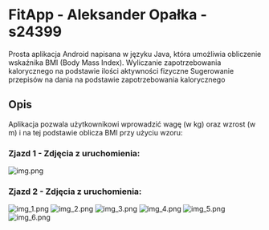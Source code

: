 # FitApp - Aleksander Opałka - s24399

Prosta aplikacja Android napisana w języku Java, która umożliwia obliczenie wskaźnika BMI (Body Mass Index). 
Wyliczanie zapotrzebowania kalorycznego na podstawie ilości aktywności fizyczne
Sugerowanie przepisów na dania na podstawie zapotrzebowania kalorycznego


## Opis

Aplikacja pozwala użytkownikowi wprowadzić wagę (w kg) oraz wzrost (w m) i na tej podstawie oblicza BMI przy użyciu wzoru:

### Zjazd 1 - Zdjęcia z uruchomienia:

![img.png](img.png)

### Zjazd 2 - Zdjęcia z uruchomienia:

![img_1.png](img_1.png)
![img_2.png](img_2.png)
![img_3.png](img_3.png)
![img_4.png](img_4.png)
![img_5.png](img_5.png)
![img_6.png](img_6.png)